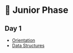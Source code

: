 # 🐛 Junior Phase

## Day 1

- [Orientation](00-orientation)
- [Data Structures](01-data-structures)
